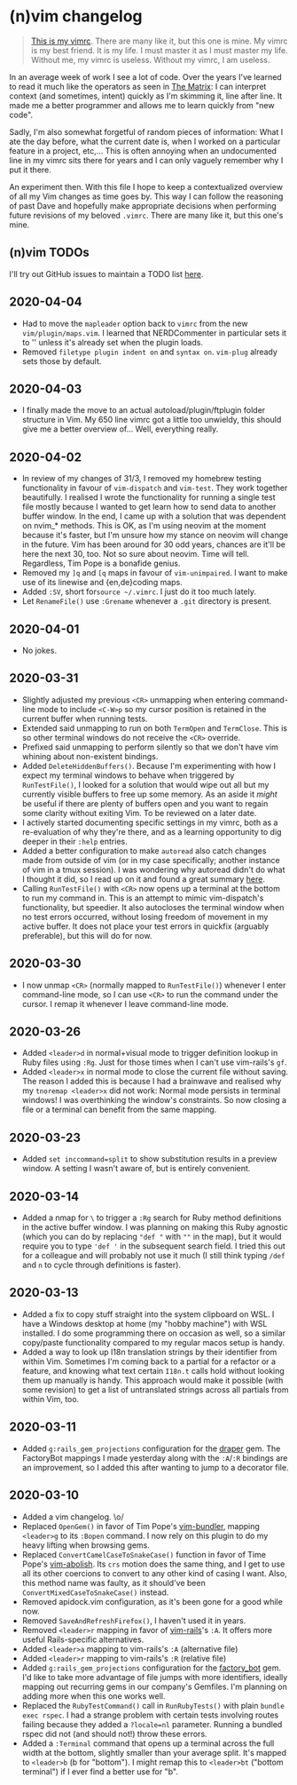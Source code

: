 # (n)vim changelog
> [This is my vimrc](https://github.com/davelens/dotfiles/blob/master/vimrc).
> There are many like it, but this one is mine.  My vimrc is my best friend. It
> is my life. I must master it as I must master my life.  Without me, my vimrc
> is useless. Without my vimrc, I am useless.

In an average week of work I see a lot of code. Over the years I've learned to
read it much like the operators as seen in [The
Matrix](https://en.wikipedia.org/wiki/The_Matrix): I can interpret context (and
sometimes, intent) quickly as I'm skimming it, line after line. It made me a
better programmer and allows me to learn quickly from "new code".

Sadly, I'm also somewhat forgetful of random pieces of information: What I ate
the day before, what the current date is, when I worked on a particular feature
in a project, etc,...  This is often annoying when an undocumented line in my
vimrc sits there for years and I can only vaguely remember why I put it there. 

An experiment then. With this file I hope to keep a contextualized overview of
all my Vim changes as time goes by. This way I can follow the reasoning of past
Dave and hopefully make appropriate decisions when performing future revisions
of my beloved `.vimrc`. There are many like it, but this one's mine.

## (n)vim TODOs 
I'll try out GitHub issues to maintain a TODO list [here](https://github.com/davelens/dotfiles/issues?q=is%3Aopen+label%3Atodo+label%3Avim).

## 2020-04-04
* Had to move the `mapleader` option back to `vimrc` from the new
`vim/plugin/maps.vim`. I learned that NERDCommenter in particular sets it to '\' 
unless it's already set when the plugin loads.
* Removed `filetype plugin indent on` and `syntax on`. `vim-plug` already sets
those by default.

## 2020-04-03
* I finally made the move to an actual autoload/plugin/ftplugin folder structure
in Vim. My 650 line vimrc got a little too unwieldy, this should give me a
better overview of... Well, everything really.

## 2020-04-02
* In review of my changes of 31/3, I removed my homebrew testing functionality
in favour of `vim-dispatch` and `vim-test`. They work together beautifully.  I
realised I wrote the functionality for running a single test file mostly because
I wanted to get learn how to send data to another buffer window. In the end, I
came up with a solution that was dependent on nvim_* methods. This is OK, as I'm
using neovim at the moment because it's faster, but I'm unsure how my stance on
neovim will change in the future. Vim has been around for 30 odd years, chances
are it'll be here the next 30, too. Not so sure about neovim. Time will tell.
Regardless, Tim Pope is a bonafide genius.
* Removed my `]q` and `[q` maps in favour of `vim-unimpaired`. I want to make
use of its linewise and {en,de}coding maps.
* Added `:SV`, short for`source ~/.vimrc`. I just do it too much lately.
* Let `RenameFile()` use `:Grename` whenever a `.git` directory is present.

## 2020-04-01
* No jokes.

## 2020-03-31
* Slightly adjusted my previous `<CR>` unmapping when entering command-line mode
to include `<C-W>p` so my cursor position is retained in the current buffer when
running tests.
* Extended said unmapping to run on both `TermOpen` and `TermClose`. This is so
other terminal windows do not receive the `<CR>` override.
* Prefixed said unmapping to perform silently so that we don't have vim whining
about non-existent bindings.
* Added `DeleteHiddenBuffers()`. Because I'm experimenting with how I expect my
terminal windows to behave when triggered by `RunTestFile()`, I looked for a
solution that would wipe out all but my currently visible buffers to free up
some memory. As an aside it *might* be useful if there are plenty of buffers
open and you want to regain some clarity without exiting Vim. To be reviewed on
a later date.
* I actively started documenting specific settings in my vimrc, both as a
re-evaluation of why they're there, and as a learning opportunity to dig deeper
in their `:help` entries.
* Added a better configuration to make `autoread` also catch changes made from
outside of vim (or in my case specifically; another instance of vim in a tmux 
session). I was wondering why autoread didn't do what I thought it did, so I 
read up on it and found a great summary
[here](https://unix.stackexchange.com/questions/149209/refresh-changed-content-of-file-opened-in-vim/383044#383044).
* Calling `RunTestFile()` with `<CR>` now opens up a terminal at the bottom to
run my command in. This is an attempt to mimic vim-dispatch's functionality, but
speedier. It also autocloses the terminal window when no test errors occurred, 
without losing freedom of movement in my active buffer. It does not place your
test errors in quickfix (arguably preferable), but this will do for now.

## 2020-03-30
* I now unmap `<CR>` (normally mapped to `RunTestFile()`) whenever I enter
command-line mode, so I can use `<CR>` to run the command under the cursor. I
remap it whenever I leave command-line mode.

## 2020-03-26
* Added `<leader>d` in normal+visual mode to trigger definition lookup in Ruby
files using `:Rg`. Just for those times when I can't use vim-rails's `gf`.
* Added `<leader>x` in normal mode to close the current file without saving. The
reason I added this is because I had a brainwave and realised why my `tnoremap
<leader>x` did not work: Normal mode persists in terminal windows! I was
overthinking the window's constraints. So now closing a file or a terminal can
benefit from the same mapping.

## 2020-03-23
* Added `set inccommand=split` to show substitution results in a preview window.
A setting I wasn't aware of, but is entirely convenient.

## 2020-03-14
* Added a nmap for `\` to trigger a `:Rg` search for Ruby method definitions in the
active buffer window. I was planning on making this Ruby agnostic (which you can
do by replacing `"def "` with `""` in the map), but it would require you to
type `'def '` in the subsequent search field. I tried this out for a colleague
and will probably not use it much (I still think typing `/def ` and `n` to cycle
through definitions is faster).

## 2020-03-13
* Added a fix to copy stuff straight into the system clipboard on WSL. I have a
Windows desktop at home (my "hobby machine") with WSL installed. I do some
programming there on occasion as well, so a similar copy/paste functionality
compared to my regular macos setup is handy.
* Added a way to look up I18n translation strings by their identifier from
within Vim. Sometimes I'm coming back to a partial for a refactor or a feature,
and knowing what text certain `I18n.t` calls hold without looking them up
manually is handy. This approach would make it possible (with some revision) to 
get a list of untranslated strings across all partials from within Vim, too.

## 2020-03-11
* Added `g:rails_gem_projections` configuration for the
[draper](https://github.com/drapergem/draper) gem. The FactoryBot mappings I
made yesterday along with the `:A`/`:R` bindings are an improvement, so I added
this after wanting to jump to a decorator file.

## 2020-03-10

* Added a vim changelog. \o/
* Replaced `OpenGem()` in favor of Tim Pope's
[vim-bundler](https://github.com/tpope/vim-bundler), mapping `<leader>g` to its
`:Bopen` command. I now rely on this plugin to do my heavy lifting when browsing
gems.
* Replaced `ConvertCamelCaseToSnakeCase()` function in favor of Time Pope's
[vim-abolish](https://github.com/tpope/vim-abolish). Its `crs` motion does the
same thing, and I get to use all its  other coercions to convert to any other
kind of casing I want. Also, this method name was faulty, as it should've been
`ConvertMixedCaseToSnakeCase()` instead.
* Removed apidock.vim configuration, as it's been gone for a good while now.
* Removed `SaveAndRefreshFirefox()`, I haven't used it in years.
* Removed `<leader>r` mapping in favor of
[vim-rails](https://github.com/tpope/vim-rails)'s `:A`. It offers more useful
Rails-specific alternatives.
* Added `<leader>a` mapping to vim-rails's `:A` (alternative file)
* Added `<leader>r` mapping to vim-rails's `:R` (relative file)
* Added `g:rails_gem_projections` configuration for the
[factory_bot](https://github.com/thoughtbot/factory_bot) gem. I'd like to take
more advantage of file jumps with more identifiers, ideally mapping out
recurring gems in our company's Gemfiles. I'm planning on adding more when this
one works well.
* Replaced the `RubyTestCommand()` call in `RunRubyTests()` with plain `bundle
exec rspec`. I had a strange problem with certain tests involving routes failing
because they added a `?locale=nl` parameter. Running a bundled rspec did not
(and should not!) throw these errors.
* Added a `:Terminal` command that opens up a terminal across the full width at
the bottom, slightly smaller than your average split. It's mapped to `<leader>b`
(b for "bottom"). I might remap this to `<leader>bt` ("bottom terminal") if I
ever find a better use for "b".
